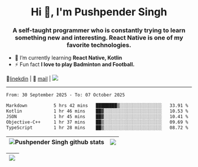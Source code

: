 <h1 align="center">Hi 👋, I'm Pushpender Singh</h1>
<h3 align="center">A self-taught programmer who is constantly trying to learn something new and interesting. React Native is one of my favorite technologies.</h3>

- 🌱 I’m currently learning **React Native, Kotlin**
- ⚡ Fun fact **I love to play Badminton and Football.**

👔[linekdin](https://www.linkedin.com/in/pushpender-singh-240061202/) | 📧 [mail](mailto:pushpendersingh694@gmail.com) | 
<a href="https://github.com/pushpender-singh-ap/pushpender-singh-ap">
    <img src="https://komarev.com/ghpvc/?username=pushpender-singh-ap&style=for-the-badge">
</a>


---

<!--START_SECTION:waka-->

```txt
From: 30 September 2025 - To: 07 October 2025

Markdown          5 hrs 42 mins   ████████▒░░░░░░░░░░░░░░░░   33.91 %
Kotlin            1 hr 46 mins    ██▓░░░░░░░░░░░░░░░░░░░░░░   10.53 %
JSON              1 hr 45 mins    ██▓░░░░░░░░░░░░░░░░░░░░░░   10.41 %
Objective-C++     1 hr 37 mins    ██▒░░░░░░░░░░░░░░░░░░░░░░   09.69 %
TypeScript        1 hr 28 mins    ██▒░░░░░░░░░░░░░░░░░░░░░░   08.72 %
```

<!--END_SECTION:waka-->


| <a><img align="center" src="https://github-readme-stats-eight-psi-55.vercel.app/api?username=pushpender-singh-ap&show_icons=true&show=reviews,prs_merged,prs_merged_percentage&include_all_commits=true" alt="Pushpender Singh github stats" /></a> | <a><img align="center" src="https://github-readme-stats-eight-psi-55.vercel.app/api/top-langs/?username=pushpender-singh-ap&layout=donut-vertical" /></a> |
| ------------- | ------------- |

| <a> <img align="left" src="https://github-readme-streak-stats-bice-seven.vercel.app?user=pushpender-singh-ap" /></br> </a> |
| ------------- |

